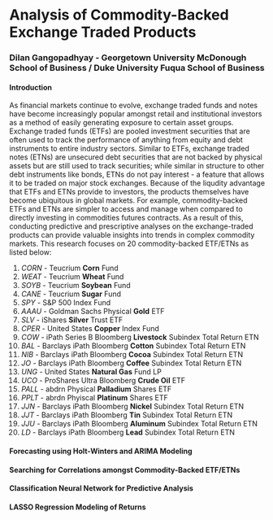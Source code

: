 # Analysis of Commodity-Backed Exchange Traded Products
### Dilan Gangopadhyay - Georgetown University McDonough School of Business / Duke University Fuqua School of Business
#### Introduction
As financial markets continue to evolve, exchange traded funds and notes have become increasingly popular amongst retail and institutional investors as a method of easily generating exposure to certain asset groups. Exchange traded funds (ETFs) are pooled investment securities that are often used to track the performance of anything from equity and debt instruments to entire industry sectors. Similar to ETFs, exchange traded notes (ETNs) are unsecured debt securities that are not backed by physical assets but are still used to track securities; while similar in structure to other debt instruments like bonds, ETNs do not pay interest - a feature that allows it to be traded on major stock exchanges.
Because of the liqudity advantage that ETFs and ETNs provide to investors, the products themselves have become ubiquitous in global markets. For example, commodity-backed ETFs and ETNs are simpler to access and manage when compared to directly investing in commodities futures contracts. As a result of this, conducting predictive and prescriptive analyses on the exchange-traded products can provide valuable insights into trends in complex commodity markets. This research focuses on 20 commodity-backed ETF/ETNs as listed below:
1. *CORN* - Teucrium **Corn** Fund
2. *WEAT* - Teucrium **Wheat** Fund
3. *SOYB* - Teucrium **Soybean** Fund
4. *CANE* - Teucrium **Sugar** Fund
5. *SPY* - S&P 500 Index Fund
6. *AAAU* - Goldman Sachs Physical **Gold** ETF
7. *SLV* - iShares **Silver** Trust ETF
8. *CPER* - United States **Copper** Index Fund
9. *COW* - iPath Series B Bloomberg **Livestock** Subindex Total Return ETN
10. *BAL* - Barclays iPath Bloomberg **Cotton** Subindex Total Return ETN
11. *NIB* - Barclays iPath Bloomberg **Cocoa** Subindex Total Return ETN
12. *JO* - Barclays iPath Bloomberg **Coffee** Subindex Total Return ETN
13. *UNG* - United States **Natural Gas** Fund LP
14. *UCO* - ProShares Ultra Bloomberg **Crude Oil** ETF
15. *PALL* - abdrn Physical **Palladium** Shares ETF
16. *PPLT* - abrdn Phyiscal **Platinum** Shares ETF
17. *JJN* - Barclays iPath Bloomberg **Nickel** Subindex Total Return ETN
18. *JJT* - Barclays iPath Bloomberg **Tin** Subindex Total Return ETN
19. *JJU* - Barclays iPath Bloomberg **Aluminum** Subindex Total Return ETN
20. *LD* - Barclays iPath Bloomberg **Lead** Subindex Total Return ETN

#### Forecasting using Holt-Winters and ARIMA Modeling

#### Searching for Correlations amongst Commodity-Backed ETF/ETNs

#### Classification Neural Network for Predictive Analysis

#### LASSO Regression Modeling of Returns

